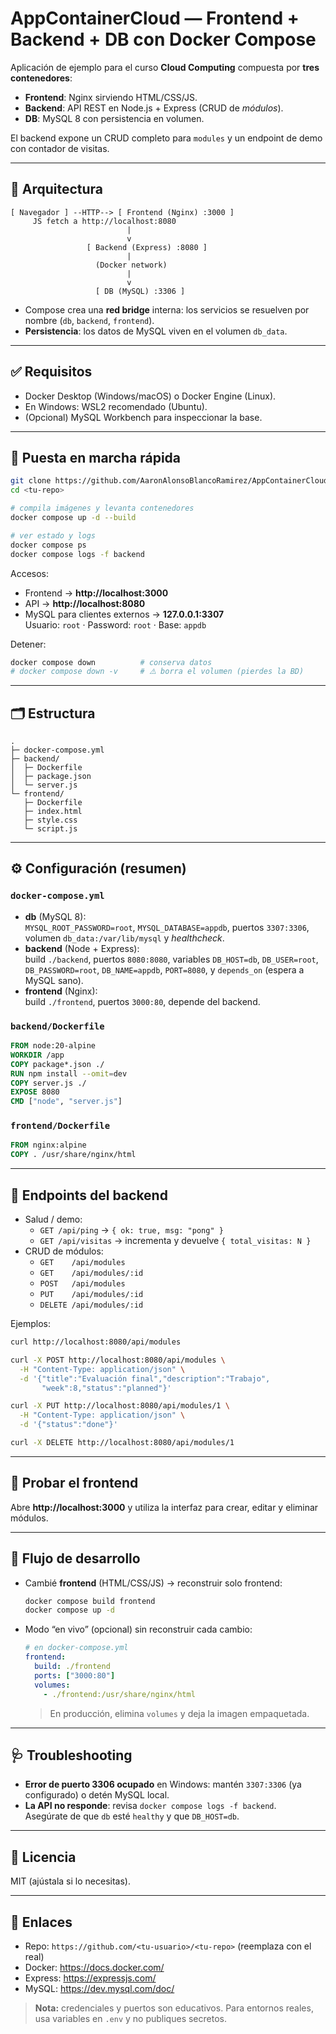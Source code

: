 # AppContainerCloud — Frontend + Backend + DB con Docker Compose

Aplicación de ejemplo para el curso **Cloud Computing** compuesta por **tres contenedores**:

- **Frontend**: Nginx sirviendo HTML/CSS/JS.
- **Backend**: API REST en Node.js + Express (CRUD de *módulos*).
- **DB**: MySQL 8 con persistencia en volumen.

El backend expone un CRUD completo para `modules` y un endpoint de demo con contador de visitas.

---

## 🧭 Arquitectura

```
[ Navegador ] --HTTP--> [ Frontend (Nginx) :3000 ]
     JS fetch a http://localhost:8080
                          |
                          v
                 [ Backend (Express) :8080 ]
                          |
                   (Docker network)
                          |
                          v
                   [ DB (MySQL) :3306 ]
```

- Compose crea una **red bridge** interna: los servicios se resuelven por nombre (`db`, `backend`, `frontend`).
- **Persistencia**: los datos de MySQL viven en el volumen `db_data`.

---

## ✅ Requisitos

- Docker Desktop (Windows/macOS) o Docker Engine (Linux).
- En Windows: WSL2 recomendado (Ubuntu).
- (Opcional) MySQL Workbench para inspeccionar la base.

---

## 🚀 Puesta en marcha rápida

```bash
git clone https://github.com/AaronAlonsoBlancoRamirez/AppContainerCloud.git
cd <tu-repo>

# compila imágenes y levanta contenedores
docker compose up -d --build

# ver estado y logs
docker compose ps
docker compose logs -f backend
```

Accesos:

- Frontend → **http://localhost:3000**
- API → **http://localhost:8080**
- MySQL para clientes externos → **127.0.0.1:3307**  
  Usuario: `root` · Password: `root` · Base: `appdb`

Detener:

```bash
docker compose down          # conserva datos
# docker compose down -v     # ⚠️ borra el volumen (pierdes la BD)
```

---

## 🗂️ Estructura

```
.
├─ docker-compose.yml
├─ backend/
│  ├─ Dockerfile
│  ├─ package.json
│  └─ server.js
└─ frontend/
   ├─ Dockerfile
   ├─ index.html
   ├─ style.css
   └─ script.js
```

---

## ⚙️ Configuración (resumen)

### `docker-compose.yml`
- **db** (MySQL 8):  
  `MYSQL_ROOT_PASSWORD=root`, `MYSQL_DATABASE=appdb`, puertos `3307:3306`, volumen `db_data:/var/lib/mysql` y *healthcheck*.
- **backend** (Node + Express):  
  build `./backend`, puertos `8080:8080`, variables `DB_HOST=db`, `DB_USER=root`, `DB_PASSWORD=root`, `DB_NAME=appdb`, `PORT=8080`, y `depends_on` (espera a MySQL sano).
- **frontend** (Nginx):  
  build `./frontend`, puertos `3000:80`, depende del backend.

### `backend/Dockerfile`
```dockerfile
FROM node:20-alpine
WORKDIR /app
COPY package*.json ./
RUN npm install --omit=dev
COPY server.js ./
EXPOSE 8080
CMD ["node", "server.js"]
```

### `frontend/Dockerfile`
```dockerfile
FROM nginx:alpine
COPY . /usr/share/nginx/html
```

---

## 🧩 Endpoints del backend

- Salud / demo:
  - `GET /api/ping` → `{ ok: true, msg: "pong" }`
  - `GET /api/visitas` → incrementa y devuelve `{ total_visitas: N }`
- CRUD de módulos:
  - `GET    /api/modules`
  - `GET    /api/modules/:id`
  - `POST   /api/modules`
  - `PUT    /api/modules/:id`
  - `DELETE /api/modules/:id`

Ejemplos:
```bash
curl http://localhost:8080/api/modules

curl -X POST http://localhost:8080/api/modules \
  -H "Content-Type: application/json" \
  -d '{"title":"Evaluación final","description":"Trabajo",
       "week":8,"status":"planned"}'

curl -X PUT http://localhost:8080/api/modules/1 \
  -H "Content-Type: application/json" \
  -d '{"status":"done"}'

curl -X DELETE http://localhost:8080/api/modules/1
```

---

## 🧪 Probar el frontend

Abre **http://localhost:3000** y utiliza la interfaz para crear, editar y eliminar módulos.

---

## 🔁 Flujo de desarrollo

- Cambié **frontend** (HTML/CSS/JS) → reconstruir solo frontend:
  ```bash
  docker compose build frontend
  docker compose up -d
  ```
- Modo “en vivo” (opcional) sin reconstruir cada cambio:
  ```yaml
  # en docker-compose.yml
  frontend:
    build: ./frontend
    ports: ["3000:80"]
    volumes:
      - ./frontend:/usr/share/nginx/html
  ```
  > En producción, elimina `volumes` y deja la imagen empaquetada.

---

## 🩺 Troubleshooting

- **Error de puerto 3306 ocupado** en Windows: mantén `3307:3306` (ya configurado) o detén MySQL local.
- **La API no responde**: revisa `docker compose logs -f backend`.  
  Asegúrate de que `db` esté `healthy` y que `DB_HOST=db`.

---

## 📜 Licencia

MIT (ajústala si lo necesitas).

---

## 📎 Enlaces

- Repo: `https://github.com/<tu-usuario>/<tu-repo>` (reemplaza con el real)
- Docker: https://docs.docker.com/
- Express: https://expressjs.com/
- MySQL: https://dev.mysql.com/doc/

> **Nota:** credenciales y puertos son educativos. Para entornos reales, usa variables en `.env` y no publiques secretos.
